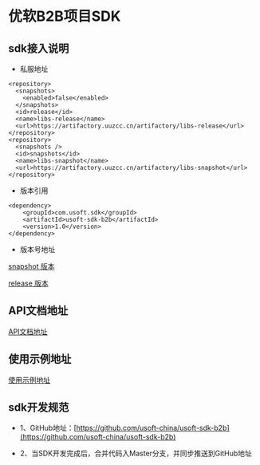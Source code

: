 # 优软B2B项目SDK

## sdk接入说明

- 私服地址

```
<repository>
  <snapshots>
    <enabled>false</enabled>
  </snapshots>
  <id>release</id>
  <name>libs-release</name>
  <url>https://artifactory.uuzcc.cn/artifactory/libs-release</url>
</repository>
<repository>
  <snapshots />
  <id>snapshots</id>
  <name>libs-snapshot</name>
  <url>https://artifactory.uuzcc.cn/artifactory/libs-snapshot</url>
</repository>
```

- 版本引用

```
<dependency>
    <groupId>com.usoft.sdk</groupId>
    <artifactId>usoft-sdk-b2b</artifactId>
    <version>1.0</version>
</dependency>
```

- 版本号地址

[snapshot 版本](https://artifactory.uuzcc.cn/artifactory/libs-snapshot/com/usoft/sdk/usoft-sdk-b2b) 

[release 版本](https://artifactory.uuzcc.cn/artifactory/libs-release/com/usoft/sdk/usoft-sdk-b2b)

## API文档地址

[API文档地址](https://document.usoftchina.com/b2b)

## 使用示例地址

[使用示例地址](.%5Csrc%5Ctest%5Cjava%5Ccom%5Cusoft%5Csdk%5Cb2b)

## sdk开发规范

- 1、GitHub地址：[https://github.com/usoft-china/usoft-sdk-b2b](https://github.com/usoft-china/usoft-sdk-b2b)

-  2、当SDK开发完成后，合并代码入Master分支，并同步推送到GitHub地址

